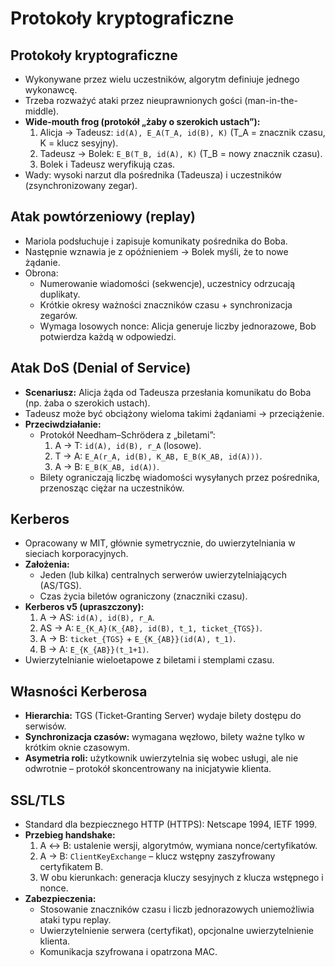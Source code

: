 # Protokoły kryptograficzne

## Protokoły kryptograficzne  
- Wykonywane przez wielu uczestników, algorytm definiuje jednego wykonawcę.  
- Trzeba rozważyć ataki przez nieuprawnionych gości (man-in-the-middle).  
- **Wide‐mouth frog (protokół „żaby o szerokich ustach”):**  
  1. Alicja → Tadeusz: `id(A), E_A(T_A, id(B), K)` (T_A = znacznik czasu, K = klucz sesyjny).  
  2. Tadeusz → Bolek: `E_B(T_B, id(A), K)` (T_B = nowy znacznik czasu).  
  3. Bolek i Tadeusz weryfikują czas.  
- Wady: wysoki narzut dla pośrednika (Tadeusza) i uczestników (zsynchronizowany zegar).

## Atak powtórzeniowy (replay)  
- Mariola podsłuchuje i zapisuje komunikaty pośrednika do Boba.  
- Następnie wznawia je z opóźnieniem → Bolek myśli, że to nowe żądanie.  
- Obrona:  
  - Numerowanie wiadomości (sekwencje), uczestnicy odrzucają duplikaty.  
  - Krótkie okresy ważności znaczników czasu + synchronizacja zegarów.  
  - Wymaga losowych nonce: Alicja generuje liczby jednorazowe, Bob potwierdza każdą w odpowiedzi.

## Atak DoS (Denial of Service)  
- **Scenariusz:** Alicja żąda od Tadeusza przesłania komunikatu do Boba (np. żaba o szerokich ustach).  
- Tadeusz może być obciążony wieloma takimi żądaniami → przeciążenie.  
- **Przeciwdziałanie:**  
  - Protokół Needham–Schrödera z „biletami”:  
    1. A → T: `id(A), id(B), r_A` (losowe).  
    2. T → A: `E_A(r_A, id(B), K_AB, E_B(K_AB, id(A)))`.  
    3. A → B: `E_B(K_AB, id(A))`.  
  - Bilety ograniczają liczbę wiadomości wysyłanych przez pośrednika, przenosząc ciężar na uczestników.

## Kerberos  
- Opracowany w MIT, głównie symetrycznie, do uwierzytelniania w sieciach korporacyjnych.  
- **Założenia:**  
  - Jeden (lub kilka) centralnych serwerów uwierzytelniających (AS/TGS).  
  - Czas życia biletów ograniczony (znaczniki czasu).  
- **Kerberos v5 (upraszczony):**  
  1. A → AS: `id(A), id(B), r_A`.  
  2. AS → A: `E_{K_A}(K_{AB}, id(B), t_1, ticket_{TGS})`.  
  3. A → B: `ticket_{TGS}` + `E_{K_{AB}}(id(A), t_1)`.  
  4. B → A: `E_{K_{AB}}(t_1+1)`.  
- Uwierzytelnianie wieloetapowe z biletami i stemplami czasu.

## Własności Kerberosa  
- **Hierarchia:** TGS (Ticket‐Granting Server) wydaje bilety dostępu do serwisów.  
- **Synchronizacja czasów:** wymagana węzłowo, bilety ważne tylko w krótkim oknie czasowym.  
- **Asymetria roli:** użytkownik uwierzytelnia się wobec usługi, ale nie odwrotnie – protokół skoncentrowany na inicjatywie klienta.

## SSL/TLS  
- Standard dla bezpiecznego HTTP (HTTPS): Netscape 1994, IETF 1999.  
- **Przebieg handshake:**  
  1. A ↔ B: ustalenie wersji, algorytmów, wymiana nonce/certyfikatów.  
  2. A → B: `ClientKeyExchange` – klucz wstępny zaszyfrowany certyfikatem B.  
  3. W obu kierunkach: generacja kluczy sesyjnych z klucza wstępnego i nonce.  
- **Zabezpieczenia:**  
  - Stosowanie znaczników czasu i liczb jednorazowych uniemożliwia ataki typu replay.  
  - Uwierzytelnienie serwera (certyfikat), opcjonalne uwierzytelnienie klienta.  
  - Komunikacja szyfrowana i opatrzona MAC.
